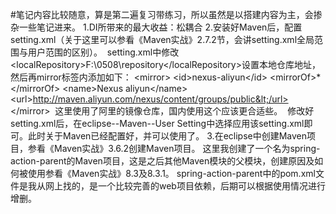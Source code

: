 #笔记内容比较随意，算是第二遍复习带练习，所以虽然是以搭建内容为主，会掺杂一些笔记进来。
1.DI所带来的最大收益：松耦合
2.安装好Maven后，配置setting.xml（关于这里可以参看《Maven实战》2.7.2节，会讲setting.xml全局范围与用户范围的区别）。
  setting.xml中修改&lt;localRepository>F:\0508\repository&lt;/localRepository>设置本地仓库地址，然后再mirror标签内添加如下：
  &lt;mirror>
      &lt;id>nexus-aliyun&lt;/id>
      &lt;mirrorOf>*&lt;/mirrorOf>
      &lt;name>Nexus aliyun&lt;/name>
      &lt;url>http://maven.aliyun.com/nexus/content/groups/public&lt;/url>
  &lt;/mirror>
  这里使用了阿里的镜像仓库，国内使用这个应该更合适些。
  修改好setting.xml后，在eclipse--Maven--User Setting中选择应用该setting.xml即可。此时关于Maven已经配置好，并可以使用了。
3.在eclipse中创建Maven项目，参看《Maven实战》3.6.2创建Maven项目。
  这里我创建了一个名为spring-action-parent的Maven项目，这是之后其他Maven模块的父模块，创建原因及如何被使用参看《Maven实战》8.3及8.3.1。
  spring-action-parent中的pom.xml文件是我从网上找的，是一个比较完善的web项目依赖，后期可以根据使用情况进行增删。
